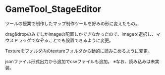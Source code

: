 # GameTool_StageEditor

ツールの授業で制作したマップ制作ツールを好みの形に変えたもの。

drag&dropのみでしかImageの配置しかできなかったので、Imageを選択し、マウスドラッグでなぞることでも設置できるように変更。

Textureをフォルダ内のtextureフォルダから動的に読みこめるように変更。

jsonファイル形式出力から追加でcsvファイルも追加。
※なお、読み込みは未実装。

